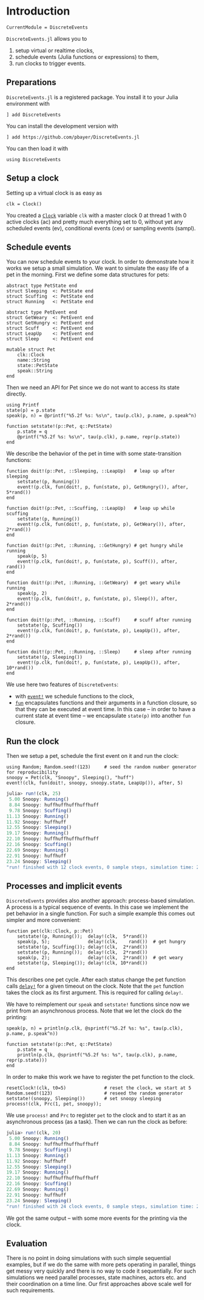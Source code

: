 # Introduction

```@meta
CurrentModule = DiscreteEvents
```

`DiscreteEvents.jl` allows you to

1. setup virtual or realtime clocks,
2. schedule events (Julia functions or expressions) to them,
3. run clocks to trigger events.

## Preparations

`DiscreteEvents.jl` is a registered package. You install it to your Julia environment with

```julia-repl
] add DiscreteEvents
```

You can install the development version with

```julia-repl
] add https://github.com/pbayer/DiscreteEvents.jl
```

You can then load it with

```@repl intro
using DiscreteEvents
```

## Setup a clock

Setting up a virtual clock is as easy as

```@repl intro
clk = Clock()
```

You created a [`Clock`](@ref) variable `clk` with a master clock 0 at thread 1 with 0 active clocks (ac) and pretty much everything set to 0, without yet any scheduled events (ev), conditional events (cev) or sampling events (sampl).

## Schedule events

You can now schedule events to your clock. In order to demonstrate how it works we setup a small simulation. We want to simulate the easy life of a pet in the morning. First we define some data structures for pets:

```@example intro
abstract type PetState end
struct Sleeping  <: PetState end
struct Scuffing  <: PetState end
struct Running   <: PetState end

abstract type PetEvent end
struct GetWeary  <: PetEvent end
struct GetHungry <: PetEvent end
struct Scuff     <: PetEvent end
struct LeapUp    <: PetEvent end
struct Sleep     <: PetEvent end

mutable struct Pet
    clk::Clock
    name::String
    state::PetState
    speak::String
end
```

Then we need an API for Pet since we do not want to access its state directly.

```@example intro
using Printf
state(p) = p.state
speak(p, n) = @printf("%5.2f %s: %s\n", tau(p.clk), p.name, p.speak^n)

function setstate!(p::Pet, q::PetState)
    p.state = q
    @printf("%5.2f %s: %s\n", tau(p.clk), p.name, repr(p.state))
end
```

We describe the behavior of the pet in time with some state-transition functions:

```@example intro
function doit!(p::Pet, ::Sleeping, ::LeapUp)   # leap up after sleeping
    setstate!(p, Running())
    event!(p.clk, fun(doit!, p, fun(state, p), GetHungry()), after, 5*rand())
end

function doit!(p::Pet, ::Scuffing, ::LeapUp)   # leap up while scuffing
    setstate!(p, Running())
    event!(p.clk, fun(doit!, p, fun(state, p), GetWeary()), after, 2*rand())
end

function doit!(p::Pet, ::Running, ::GetHungry) # get hungry while running
    speak(p, 5)
    event!(p.clk, fun(doit!, p, fun(state, p), Scuff()), after, rand())
end

function doit!(p::Pet, ::Running, ::GetWeary)  # get weary while running
    speak(p, 2)
    event!(p.clk, fun(doit!, p, fun(state, p), Sleep()), after, 2*rand())
end

function doit!(p::Pet, ::Running, ::Scuff)     # scuff after running
    setstate!(p, Scuffing())
    event!(p.clk, fun(doit!, p, fun(state, p), LeapUp()), after, 2*rand())
end

function doit!(p::Pet, ::Running, ::Sleep)     # sleep after running
    setstate!(p, Sleeping())
    event!(p.clk, fun(doit!, p, fun(state, p), LeapUp()), after, 10*rand())
end
```

We use here two features of `DiscreteEvents`:

- with [`event!`](@ref) we schedule functions to the clock,
- [`fun`](@ref) encapsulates functions and their arguments in a function closure, so that they can be executed at event time. In this case – in order to have a current state at event time – we encapsulate `state(p)` into another `fun` closure.

## Run the clock

Then we setup a pet, schedule the first event on it and run the clock:

```@example intro
using Random; Random.seed!(123)     # seed the random number generator for reproducibility
snoopy = Pet(clk, "Snoopy", Sleeping(), "huff")
event!(clk, fun(doit!, snoopy, snoopy.state, LeapUp()), after, 5)
```

```julia
julia> run!(clk, 25)
 5.00 Snoopy: Running()
 8.84 Snoopy: huffhuffhuffhuffhuff
 9.78 Snoopy: Scuffing()
11.13 Snoopy: Running()
11.92 Snoopy: huffhuff
12.55 Snoopy: Sleeping()
19.17 Snoopy: Running()
22.10 Snoopy: huffhuffhuffhuffhuff
22.16 Snoopy: Scuffing()
22.69 Snoopy: Running()
22.91 Snoopy: huffhuff
23.24 Snoopy: Sleeping()
"run! finished with 12 clock events, 0 sample steps, simulation time: 25.0"
```

## Processes and implicit events

`DiscreteEvents` provides also another approach: process-based simulation. A process is a typical sequence of events. In this case we implement the pet behavior in a single function. For such a simple example this comes out simpler and more convenient:

```@example intro
function pet(clk::Clock, p::Pet)
    setstate!(p, Running());  delay!(clk,  5*rand())
    speak(p, 5);              delay!(clk,    rand())  # get hungry
    setstate!(p, Scuffing()); delay!(clk,  2*rand())
    setstate!(p, Running());  delay!(clk,  2*rand())
    speak(p, 2);              delay!(clk,  2*rand())  # get weary
    setstate!(p, Sleeping()); delay!(clk, 10*rand())
end
```

This describes one pet cycle. After each status change the pet function calls [`delay!`](@ref) for a given timeout on the clock. Note that the `pet` function takes the clock as its first argument. This is required for calling `delay!`.

We have to reimplement our `speak` and `setstate!` functions since now we print from an asynchronous process. Note that we let the clock do the printing:

```@example intro
speak(p, n) = println(p.clk, @sprintf("%5.2f %s: %s", tau(p.clk), p.name, p.speak^n))

function setstate!(p::Pet, q::PetState)
    p.state = q
    println(p.clk, @sprintf("%5.2f %s: %s", tau(p.clk), p.name, repr(p.state)))
end
```

In order to make this work we have to register the pet function to the clock.

```@example intro
resetClock!(clk, t0=5)              # reset the clock, we start at 5
Random.seed!(123)                   # reseed the random generator
setstate!(snoopy, Sleeping())       # set snoopy sleeping
process!(clk, Prc(1, pet, snoopy));
```

We use `process!` and `Prc` to register `pet` to the clock and to start it as an asynchronous process (as a task). Then we can run the clock as before:

```julia
julia> run!(clk, 20)
 5.00 Snoopy: Running()
 8.84 Snoopy: huffhuffhuffhuffhuff
 9.78 Snoopy: Scuffing()
11.13 Snoopy: Running()
11.92 Snoopy: huffhuff
12.55 Snoopy: Sleeping()
19.17 Snoopy: Running()
22.10 Snoopy: huffhuffhuffhuffhuff
22.16 Snoopy: Scuffing()
22.69 Snoopy: Running()
22.91 Snoopy: huffhuff
23.24 Snoopy: Sleeping()
"run! finished with 24 clock events, 0 sample steps, simulation time: 25.0"
```

We got the same output – with some more events for the printing via the clock.

## Evaluation

There is no point in doing simulations with such simple sequential examples, but if we do the same with more pets operating in parallel, things get messy very quickly and there is no way to code it sequentially. For such simulations we need parallel processes, state machines, actors etc. and their coordination on a time line. Our first approaches above scale well for such requirements.
